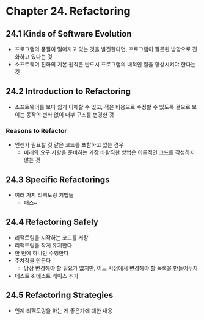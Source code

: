 # Chapter 24. Refactoring

## 24.1 Kinds of Software Evolution
- 프로그램의 품질이 떨어지고 있는 것을 발견한다면, 프로그램이 잘못된 방향으로 진화하고 있다는 것
- 소프트웨어 진화의 기본 원칙은 반드시 프로그램의 내적인 질을 향상시켜야 한다는 것

## 24.2 Introduction to Refactoring
- 소프트웨어를 보다 쉽게 이해할 수 있고, 적은 비용으로 수정할 수 있도록 겉으로 보이는 동작의 변화 없이 내부 구조를 변경한 것

### Reasons to Refactor
- 언젠가 필요할 것 같은 코드를 포함하고 있는 경우
  - 미래의 요구 사항을 준비하는 가장 바람직한 방법은 이론적인 코드를 작성하지 않는 것

## 24.3 Specific Refactorings
- 여러 가지 리팩토링 기법들
  - 패스~

## 24.4 Refactoring Safely
- 리팩토링을 시작하는 코드를 저장
- 리팩토링을 작게 유지한다
- 한 번에 하나만 수행한다
- 주차장을 만든다
  - 당장 변경해야 할 필요가 없지만, 어느 시점에서 변경해야 할 목록을 만들어두자
- 테스트 & 테스트 케이스 추가

## 24.5 Refactoring Strategies
- 언제 리팩토링을 하는 게 좋은가에 대한 내용
